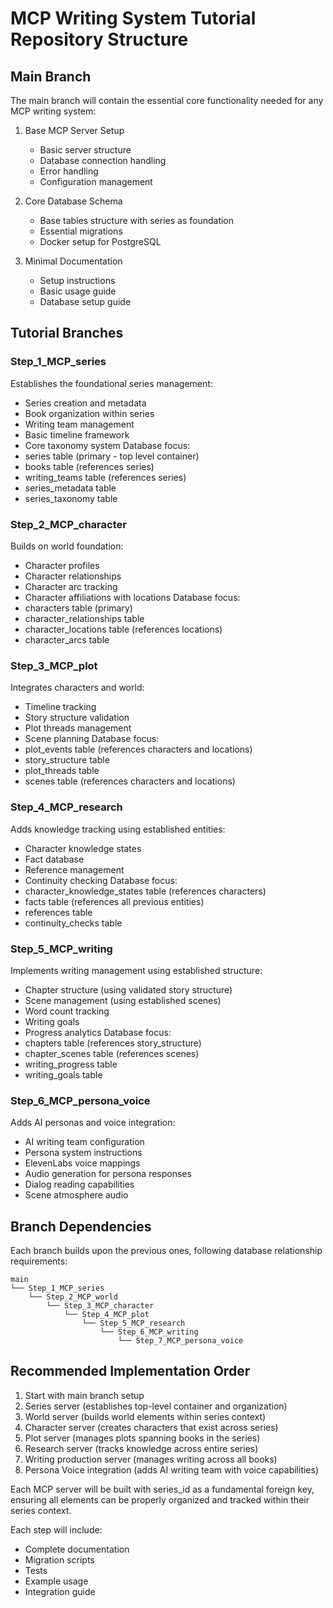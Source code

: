 # MCP Writing System Tutorial Repository Structure

## Main Branch
The main branch will contain the essential core functionality needed for any MCP writing system:

1. Base MCP Server Setup
   - Basic server structure
   - Database connection handling
   - Error handling
   - Configuration management

2. Core Database Schema
   - Base tables structure with series as foundation
   - Essential migrations
   - Docker setup for PostgreSQL

3. Minimal Documentation
   - Setup instructions
   - Basic usage guide
   - Database setup guide

## Tutorial Branches

### Step_1_MCP_series
Establishes the foundational series management:
- Series creation and metadata
- Book organization within series
- Writing team management
- Basic timeline framework
- Core taxonomy system
Database focus:
- series table (primary - top level container)
- books table (references series)
- writing_teams table (references series)
- series_metadata table
- series_taxonomy table

### Step_2_MCP_character
Builds on world foundation:
- Character profiles
- Character relationships
- Character arc tracking
- Character affiliations with locations
Database focus:
- characters table (primary)
- character_relationships table
- character_locations table (references locations)
- character_arcs table

### Step_3_MCP_plot
Integrates characters and world:
- Timeline tracking
- Story structure validation
- Plot threads management
- Scene planning
Database focus:
- plot_events table (references characters and locations)
- story_structure table
- plot_threads table
- scenes table (references characters and locations)

### Step_4_MCP_research
Adds knowledge tracking using established entities:
- Character knowledge states
- Fact database
- Reference management
- Continuity checking
Database focus:
- character_knowledge_states table (references characters)
- facts table (references all previous entities)
- references table
- continuity_checks table

### Step_5_MCP_writing
Implements writing management using established structure:
- Chapter structure (using validated story structure)
- Scene management (using established scenes)
- Word count tracking
- Writing goals
- Progress analytics
Database focus:
- chapters table (references story_structure)
- chapter_scenes table (references scenes)
- writing_progress table
- writing_goals table

### Step_6_MCP_persona_voice
Adds AI personas and voice integration:
- AI writing team configuration
- Persona system instructions
- ElevenLabs voice mappings
- Audio generation for persona responses
- Dialog reading capabilities
- Scene atmosphere audio

## Branch Dependencies
Each branch builds upon the previous ones, following database relationship requirements:
```
main
└── Step_1_MCP_series
    └── Step_2_MCP_world
        └── Step_3_MCP_character
            └── Step_4_MCP_plot
                └── Step_5_MCP_research
                    └── Step_6_MCP_writing
                        └── Step_7_MCP_persona_voice
```

## Recommended Implementation Order
1. Start with main branch setup
2. Series server (establishes top-level container and organization)
3. World server (builds world elements within series context)
4. Character server (creates characters that exist across series)
5. Plot server (manages plots spanning books in the series)
6. Research server (tracks knowledge across entire series)
7. Writing production server (manages writing across all books)
8. Persona Voice integration (adds AI writing team with voice capabilities)

Each MCP server will be built with series_id as a fundamental foreign key, ensuring all elements can be properly organized and tracked within their series context.

Each step will include:
- Complete documentation
- Migration scripts
- Tests
- Example usage
- Integration guide

